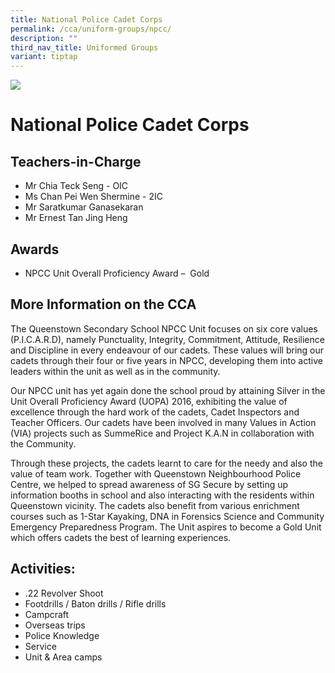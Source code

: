 ```yaml
---
title: National Police Cadet Corps
permalink: /cca/uniform-groups/npcc/
description: ""
third_nav_title: Uniformed Groups
variant: tiptap
---
```

![](/images/CCA/npcc.png)

National Police Cadet Corps
===========================

**Teachers-in-Charge**
----------------------

*   Mr Chia Teck Seng - OIC
*   Ms Chan Pei Wen Shermine - 2IC
*   Mr Saratkumar Ganasekaran
*   Mr Ernest Tan Jing Heng

**Awards**
----------

*   NPCC Unit Overall Proficiency Award  –  Gold

**More Information on the CCA**
-------------------------------

The Queenstown Secondary School NPCC Unit focuses on six core values (P.I.C.A.R.D), namely Punctuality, Integrity, Commitment, Attitude, Resilience and Discipline in every endeavour of our cadets. These values will bring our cadets through their four or five years in NPCC, developing them into active leaders within the unit as well as in the community.

Our NPCC unit has yet again done the school proud by attaining Silver in the Unit Overall Proficiency Award (UOPA) 2016, exhibiting the value of excellence through the hard work of the cadets, Cadet Inspectors and Teacher Officers. Our cadets have been involved in many Values in Action (VIA) projects such as SummeRice and Project K.A.N in collaboration with the Community.

Through these projects, the cadets learnt to care for the needy and also the value of team work. Together with Queenstown Neighbourhood Police Centre, we helped to spread awareness of SG Secure by setting up information booths in school and also interacting with the residents within Queenstown vicinity. The cadets also benefit from various enrichment courses such as 1-Star Kayaking, DNA in Forensics Science and Community Emergency Preparedness Program. The Unit aspires to become a Gold Unit which offers cadets the best of learning experiences.

**Activities:** 
----------------

*   .22 Revolver Shoot
*   Footdrills / Baton drills / Rifle drills
*   Campcraft
*   Overseas trips
*   Police Knowledge
*   Service
*   Unit & Area camps